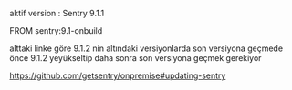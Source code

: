 aktif version : Sentry 9.1.1

FROM sentry:9.1-onbuild


alttaki linke göre 9.1.2 nin altındaki versiyonlarda son versiyona geçmede önce 9.1.2 yeyükseltip daha sonra son versiyona geçmek gerekiyor 

https://github.com/getsentry/onpremise#updating-sentry





